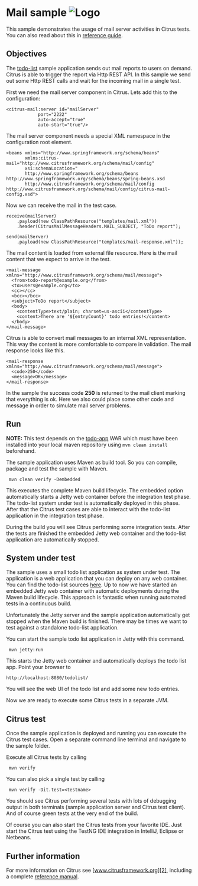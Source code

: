 Mail sample ![Logo][1]
==============

This sample demonstrates the usage of mail server activities in Citrus tests. You can also read about this in [reference guide][4].

Objectives
---------

The [todo-list](../todo-app/README.md) sample application sends out mail reports to users on demand.
Citrus is able to trigger the report via Http REST API. In this sample we send out some Http REST calls and
wait for the incoming mail in a single test.

First we need the mail server component in Citrus. Lets add this to the configuration:

    <citrus-mail:server id="mailServer"
                port="2222"
                auto-accept="true"
                auto-start="true"/>
                
The mail server component needs a special XML namespace in the configuration root element.
                
    <beans xmlns="http://www.springframework.org/schema/beans"
           xmlns:citrus-mail="http://www.citrusframework.org/schema/mail/config"
           xsi:schemaLocation="
           http://www.springframework.org/schema/beans http://www.springframework.org/schema/beans/spring-beans.xsd
           http://www.citrusframework.org/schema/mail/config http://www.citrusframework.org/schema/mail/config/citrus-mail-config.xsd">            
    
Now we can receive the mail in the test case.
    
    receive(mailServer)
        .payload(new ClassPathResource("templates/mail.xml"))
        .header(CitrusMailMessageHeaders.MAIL_SUBJECT, "ToDo report");

    send(mailServer)
        .payload(new ClassPathResource("templates/mail-response.xml"));            
        
The mail content is loaded from external file resource. Here is the mail content that we expect to arrive in the test.

    <mail-message xmlns="http://www.citrusframework.org/schema/mail/message">
      <from>todo-report@example.org</from>
      <to>users@example.org</to>
      <cc></cc>
      <bcc></bcc>
      <subject>ToDo report</subject>
      <body>
        <contentType>text/plain; charset=us-ascii</contentType>
        <content>There are '${entryCount}' todo entries!</content>
      </body>
    </mail-message>
        
Citrus is able to convert mail messages to an internal XML representation. This way the content is more comfortable to
compare in validation. The mail response looks like this.

    <mail-response xmlns="http://www.citrusframework.org/schema/mail/message">
      <code>250</code>
      <message>OK</message>
    </mail-response>
    
In the sample the success code **250** is returned to the mail client marking that everything is ok. Here we also could place
some other code and message in order to simulate mail server problems.
        
Run
---------

**NOTE:** This test depends on the [todo-app](../todo-app/) WAR which must have been installed into your local maven repository using `mvn clean install` beforehand.

The sample application uses Maven as build tool. So you can compile, package and test the
sample with Maven.
 
     mvn clean verify -Dembedded
    
This executes the complete Maven build lifecycle. The embedded option automatically starts a Jetty web
container before the integration test phase. The todo-list system under test is automatically deployed in this phase.
After that the Citrus test cases are able to interact with the todo-list application in the integration test phase.

During the build you will see Citrus performing some integration tests.
After the tests are finished the embedded Jetty web container and the todo-list application are automatically stopped.

System under test
---------

The sample uses a small todo list application as system under test. The application is a web application
that you can deploy on any web container. You can find the todo-list sources [here](../todo-app). Up to now we have started an 
embedded Jetty web container with automatic deployments during the Maven build lifecycle. This approach is fantastic 
when running automated tests in a continuous build.
  
Unfortunately the Jetty server and the sample application automatically get stopped when the Maven build is finished. 
There may be times we want to test against a standalone todo-list application.  

You can start the sample todo list application in Jetty with this command.

     mvn jetty:run

This starts the Jetty web container and automatically deploys the todo list app. Point your browser to
 
    http://localhost:8080/todolist/

You will see the web UI of the todo list and add some new todo entries.

Now we are ready to execute some Citrus tests in a separate JVM.

Citrus test
---------

Once the sample application is deployed and running you can execute the Citrus test cases.
Open a separate command line terminal and navigate to the sample folder.

Execute all Citrus tests by calling

     mvn verify

You can also pick a single test by calling

     mvn verify -Dit.test=<testname>

You should see Citrus performing several tests with lots of debugging output in both terminals (sample application server
and Citrus test client). And of course green tests at the very end of the build.

Of course you can also start the Citrus tests from your favorite IDE.
Just start the Citrus test using the TestNG IDE integration in IntelliJ, Eclipse or Netbeans.

Further information
---------

For more information on Citrus see [www.citrusframework.org][2], including
a complete [reference manual][3].

 [1]: http://www.citrusframework.org/img/brand-logo.png "Citrus"
 [2]: http://www.citrusframework.org
 [3]: http://www.citrusframework.org/reference/html/
 [4]: http://www.citrusframework.org/reference/html/mail.html
